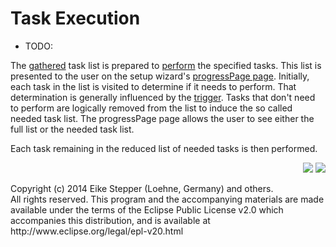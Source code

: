 # Task Execution

* TODO:
<p>
 The <a href="DocTaskComposition.html" title="Article in Oomph Setup Documentation">gathered</a> task list is prepared to <a href="DocTask.html.performance" title="Section in Oomph Setup Documentation">perform</a> the specified tasks.
 This list is presented to the user on the setup wizard's <a href="../user/wizard/DocConfirmationPage.html" title="Article in Oomph Setup Documentation">progressPage page</a>.
 Initially,
 each task in the list is visited
 to determine if it needs to perform.
 That determination is generally influenced by the <a href="DocTask.html#DocTrigger" title="Chapter in Oomph Setup Documentation">trigger</a>.
 Tasks that don't need to perform are logically removed from the list
 to induce the so called needed task list.
 The progressPage page allows the user to see either the full list or the needed task list.

 Each task remaining in the reduced list of needed tasks
 is then performed.
 </p>

<p align="right">
<a href="DocTaskComposition.html" title="Backward to Task Composition"><img src="../../images/backward.png" border="0"></a>&nbsp;<a href="DocTask.html" title="Forward to Tasks"><img src="../../images/forward.png" border="0"></a></p>
<!-- <div class="help_breadcrumbs breadcrumbs_bottom"><a href="../Overview.html" title="Oomph Setup Documentation">Oomph Setup Documentation</a> > <a href="index.html" title="Category in Oomph Setup Documentation">Concepts</a></div> -->

<div class="copyright">Copyright (c) 2014 Eike Stepper (Loehne, Germany) and others.<br>All rights reserved. This program and the accompanying materials are made available under the terms of the Eclipse Public License v2.0 which accompanies this distribution, and is available at http://www.eclipse.org/legal/epl-v20.html</div>
</body>
</html>
